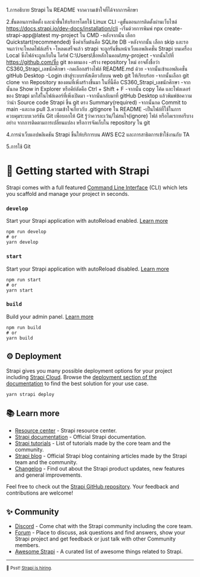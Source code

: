 1.การอธิบาย Strapi ใน README จากความเข้าใจที่ได้จากการศึกษา


2.ขั้นตอนการติดตั้ง และนําขึ้นให้บริการโดยใช้ Linux CLI
    -ดูขั้นตอนการติดตั้งผ่านเว็บไซต์ https://docs.strapi.io/dev-docs/installation/cli
    -เริ่มด้วยการพิมพ์ npx create-strapi-app@latest my-project ใน CMD
    -หลังจากนั้น เลือก Quickstart(recommended) ซึ่งค่าเริ่มต้นคือ SQLite DB
    -หลังจากนั้น เลือก skip และรอจนกว่าจะโหลดไฟล์เสร็จ
    -โหลดเสร็จแล้ว strapi จะถูกรันขึ้นหน้าเว็บแอพลิเคชั่น Strapi บนเครื่อง Local ซึ่งไฟล์จะถูกเก็บใน ไดร์ฟ C:\Users\ชื่อหลักในคอม\my-project
    -จากนั้นไปที่ https://github.com/ชื่อ git ของตนเอง
    -สร้าง repository ใหม่ อาจตั้งชื่อว่า CS360_Strapi_เลขนักศึกษา
    -กดเลือกสร้างไฟล์ README.md ด้วย
    -จากนั้นเข้าแอพลิเคชั่น gitHub Desktop
    -Login เข้าสู่ระบบรหัสเดียวกับบน web git ให้เรียบร้อย
    -จากนั้นเลือก git clone จาก Repository ของตนที่เพิ่งสร้างขึ้นมา ในที่นี้คือ CS360_Strapi_เลขนักศึกษา
    -จากนั้นกด Show in Explorer หรือคีย์ลัดคือ Ctrl + Shift + F
    -จากนั้น copy โค้ด และโฟลเดอร์ของ Strapi มาใส่ในโฟล์เดอร์ที่เพิ่งเปิดมา
    -จากนั้นกลับมาที่ gitHub Desktop แล้วพิมพ์ข้อความว่านำ Source code Strapi ขึ้น git ตรง Summary(required)
    -จากนั้นกด Commit to main
    -และกด pull
3.ความเข้าใจเกี่ยวกับ .gitignore ใน README
    -เป็นไฟล์ที่ใช้ในการควบคุมระบบเวอร์ชัน Git เพื่อบอกให้ Git รู้ว่าควรละเว้น/ไม่สนใจ(ignore) ไฟล์ หรือไดเรกทอรีบางอย่าง
    จากการติดตามการเปลี่ยนแปลง หรือการจัดเก็บใน repository ใน git

4.การนําเว็บแอปพลิเคชัน Strapi ขึ้นให้บริการบน AWS EC2 และการสาธิตการเข้าใช้งานกับ TA

5.การใช้ Git




# 🚀 Getting started with Strapi

Strapi comes with a full featured [Command Line Interface](https://docs.strapi.io/dev-docs/cli) (CLI) which lets you scaffold and manage your project in seconds.

### `develop`

Start your Strapi application with autoReload enabled. [Learn more](https://docs.strapi.io/dev-docs/cli#strapi-develop)

```
npm run develop
# or
yarn develop
```

### `start`

Start your Strapi application with autoReload disabled. [Learn more](https://docs.strapi.io/dev-docs/cli#strapi-start)

```
npm run start
# or
yarn start
```

### `build`

Build your admin panel. [Learn more](https://docs.strapi.io/dev-docs/cli#strapi-build)

```
npm run build
# or
yarn build
```

## ⚙️ Deployment

Strapi gives you many possible deployment options for your project including [Strapi Cloud](https://cloud.strapi.io). Browse the [deployment section of the documentation](https://docs.strapi.io/dev-docs/deployment) to find the best solution for your use case.

```
yarn strapi deploy
```

## 📚 Learn more

- [Resource center](https://strapi.io/resource-center) - Strapi resource center.
- [Strapi documentation](https://docs.strapi.io) - Official Strapi documentation.
- [Strapi tutorials](https://strapi.io/tutorials) - List of tutorials made by the core team and the community.
- [Strapi blog](https://strapi.io/blog) - Official Strapi blog containing articles made by the Strapi team and the community.
- [Changelog](https://strapi.io/changelog) - Find out about the Strapi product updates, new features and general improvements.

Feel free to check out the [Strapi GitHub repository](https://github.com/strapi/strapi). Your feedback and contributions are welcome!

## ✨ Community

- [Discord](https://discord.strapi.io) - Come chat with the Strapi community including the core team.
- [Forum](https://forum.strapi.io/) - Place to discuss, ask questions and find answers, show your Strapi project and get feedback or just talk with other Community members.
- [Awesome Strapi](https://github.com/strapi/awesome-strapi) - A curated list of awesome things related to Strapi.

---

<sub>🤫 Psst! [Strapi is hiring](https://strapi.io/careers).</sub>
